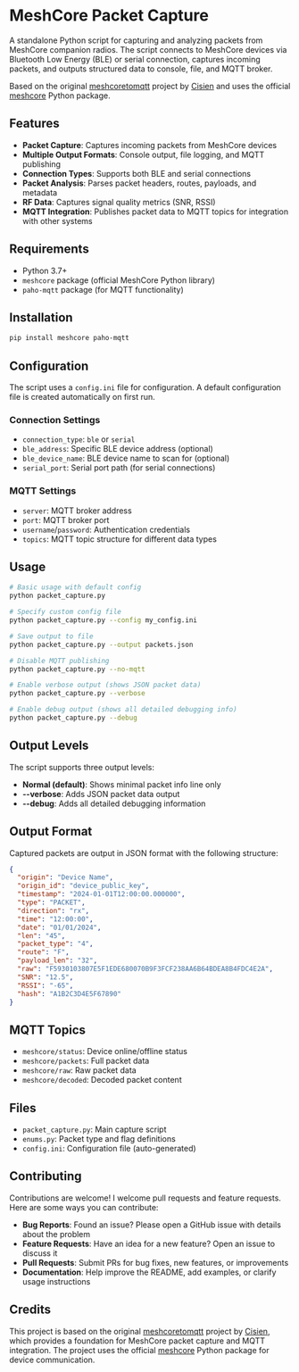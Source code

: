 # MeshCore Packet Capture

A standalone Python script for capturing and analyzing packets from MeshCore companion radios. The script connects to MeshCore devices via Bluetooth Low Energy (BLE) or serial connection, captures incoming packets, and outputs structured data to console, file, and MQTT broker.

Based on the original [meshcoretomqtt](https://github.com/Cisien/meshcoretomqtt) project by [Cisien](https://github.com/Cisien) and uses the official [meshcore](https://github.com/meshcore-dev/meshcore_py) Python package.

## Features

- **Packet Capture**: Captures incoming packets from MeshCore devices
- **Multiple Output Formats**: Console output, file logging, and MQTT publishing
- **Connection Types**: Supports both BLE and serial connections
- **Packet Analysis**: Parses packet headers, routes, payloads, and metadata
- **RF Data**: Captures signal quality metrics (SNR, RSSI)
- **MQTT Integration**: Publishes packet data to MQTT topics for integration with other systems

## Requirements

- Python 3.7+
- `meshcore` package (official MeshCore Python library)
- `paho-mqtt` package (for MQTT functionality)

## Installation

```bash
pip install meshcore paho-mqtt
```

## Configuration

The script uses a `config.ini` file for configuration. A default configuration file is created automatically on first run.

### Connection Settings
- `connection_type`: `ble` or `serial`
- `ble_address`: Specific BLE device address (optional)
- `ble_device_name`: BLE device name to scan for (optional)
- `serial_port`: Serial port path (for serial connections)

### MQTT Settings
- `server`: MQTT broker address
- `port`: MQTT broker port
- `username`/`password`: Authentication credentials
- `topics`: MQTT topic structure for different data types

## Usage

```bash
# Basic usage with default config
python packet_capture.py

# Specify custom config file
python packet_capture.py --config my_config.ini

# Save output to file
python packet_capture.py --output packets.json

# Disable MQTT publishing
python packet_capture.py --no-mqtt

# Enable verbose output (shows JSON packet data)
python packet_capture.py --verbose

# Enable debug output (shows all detailed debugging info)
python packet_capture.py --debug
```

## Output Levels

The script supports three output levels:

- **Normal (default)**: Shows minimal packet info line only
- **--verbose**: Adds JSON packet data output  
- **--debug**: Adds all detailed debugging information

## Output Format

Captured packets are output in JSON format with the following structure:

```json
{
  "origin": "Device Name",
  "origin_id": "device_public_key",
  "timestamp": "2024-01-01T12:00:00.000000",
  "type": "PACKET",
  "direction": "rx",
  "time": "12:00:00",
  "date": "01/01/2024",
  "len": "45",
  "packet_type": "4",
  "route": "F",
  "payload_len": "32",
  "raw": "F5930103807E5F1EDE680070B9F3FCF238AA6B64BDEA8B4FDC4E2A",
  "SNR": "12.5",
  "RSSI": "-65",
  "hash": "A1B2C3D4E5F67890"
}
```

## MQTT Topics

- `meshcore/status`: Device online/offline status
- `meshcore/packets`: Full packet data
- `meshcore/raw`: Raw packet data
- `meshcore/decoded`: Decoded packet content

## Files

- `packet_capture.py`: Main capture script
- `enums.py`: Packet type and flag definitions
- `config.ini`: Configuration file (auto-generated)

## Contributing

Contributions are welcome! I welcome pull requests and feature requests. Here are some ways you can contribute:

- **Bug Reports**: Found an issue? Please open a GitHub issue with details about the problem
- **Feature Requests**: Have an idea for a new feature? Open an issue to discuss it
- **Pull Requests**: Submit PRs for bug fixes, new features, or improvements
- **Documentation**: Help improve the README, add examples, or clarify usage instructions

## Credits

This project is based on the original [meshcoretomqtt](https://github.com/Cisien/meshcoretomqtt) project by [Cisien](https://github.com/Cisien), which provides a foundation for MeshCore packet capture and MQTT integration. The project uses the official [meshcore](https://github.com/meshcore-dev/meshcore_py) Python package for device communication.
